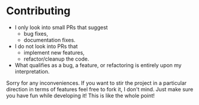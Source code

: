 # Contributing

- I only look into small PRs that suggest
  - bug fixes,
  - documentation fixes.
- I do not look into PRs that
  - implement new features,
  - refactor/cleanup the code.
- What qualifies as a bug, a feature, or refactoring is entirely upon my interpretation.

Sorry for any inconveniences. If you want to stir the project in a particular direction in terms of features feel free to fork it, I don't mind. Just make sure you have fun while developing it! This is like the whole point!
